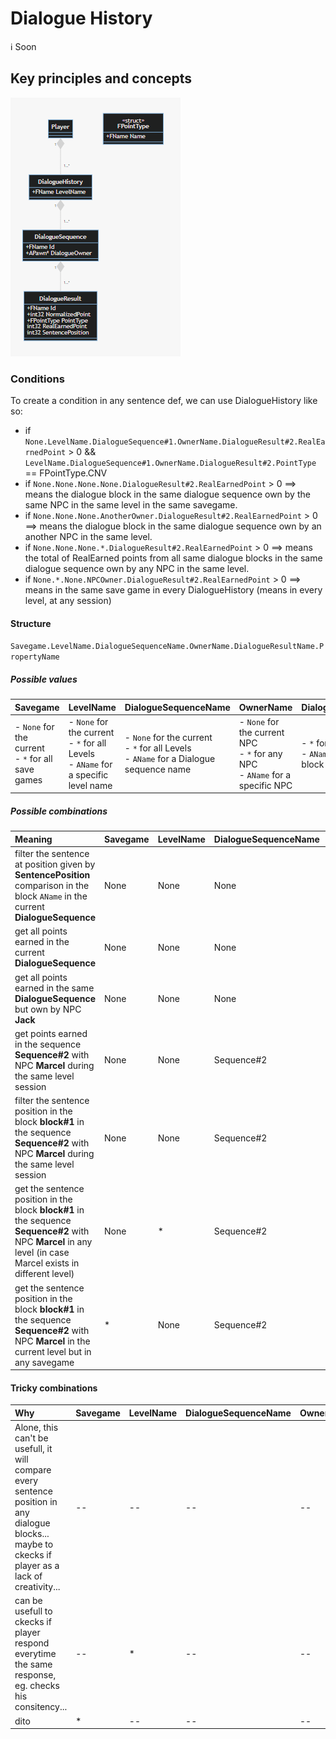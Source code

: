 # Dialogue History

:information_source: Soon

## Key principles and concepts

![Diagram class](./mermaid/ClassDiagram.png)

### Conditions

To create a condition in any sentence def, we can use DialogueHistory like so:

-   if `None.LevelName.DialogueSequence#1.OwnerName.DialogueResult#2.RealEarnedPoint` > 0 && `LevelName.DialogueSequence#1.OwnerName.DialogueResult#2.PointType` == FPointType.CNV
-   if `None.None.None.None.DialogueResult#2.RealEarnedPoint` > 0 ==> means the dialogue block in the same dialogue sequence own by the same NPC in the same level in the same savegame.
-   if `None.None.None.AnotherOwner.DialogueResult#2.RealEarnedPoint` > 0 ==> means the dialogue block in the same dialogue sequence own by an another NPC in the same level.
-   if `None.None.None.*.DialogueResult#2.RealEarnedPoint` > 0 ==> means the total of RealEarned points from all same dialogue blocks in the same dialogue sequence own by any NPC in the same level.
-   if `None.*.None.NPCOwner.DialogueResult#2.RealEarnedPoint` > 0 ==> means in the same save game in every DialogueHistory (means in every level, at any session)

#### Structure

`Savegame.LevelName.DialogueSequenceName.OwnerName.DialogueResultName.PropertyName`

##### Possible values

| Savegame                                              | LevelName                                                                                | DialogueSequenceName                                                                       | OwnerName                                                                           | DialogueResultName                                      | PropertyName                                                                |
| ----------------------------------------------------- | ---------------------------------------------------------------------------------------- | ------------------------------------------------------------------------------------------ | ----------------------------------------------------------------------------------- | ------------------------------------------------------- | --------------------------------------------------------------------------- |
| - `None` for the current<br> - `*` for all save games | - `None` for the current<br>- `*` for all Levels<br> - `AName` for a specific level name | - `None` for the current<br>- `*` for all Levels<br>- `AName` for a Dialogue sequence name | - `None` for the current NPC<br> - `*` for any NPC<br> - `AName` for a specific NPC | - `*` for all blocks<br> - `AName` for a specific block | `NormalizedPoint`<br>`PointType`<br>`RealEarnedPoint`<br>`SentencePosition` |

##### Possible combinations

| Meaning                                                                                                                                                       | Savegame | LevelName | DialogueSequenceName | OwnerName | DialogueResultName | PropertyName     |
| :------------------------------------------------------------------------------------------------------------------------------------------------------------ | -------- | --------- | -------------------- | --------- | ------------------ | ---------------- |
| filter the sentence at position given by **SentencePosition** comparison in the block `AName` in the current **DialogueSequence**                             | None     | None      | None                 | None      | AName              | SentencePosition |
| get all points earned in the current **DialogueSequence**                                                                                                     | None     | None      | None                 | None      | \*                 | RealEarnedPoint  |
| get all points earned in the same **DialogueSequence** but own by NPC **Jack**                                                                                | None     | None      | None                 | Jack      | \*                 | RealEarnedPoint  |
| get points earned in the sequence **Sequence#2** with NPC **Marcel** during the same level session                                                            | None     | None      | Sequence#2           | Marcel    | \*                 | RealEarnedPoint  |
| filter the sentence position in the block **block#1** in the sequence **Sequence#2** with NPC **Marcel** during the same level session                        | None     | None      | Sequence#2           | Marcel    | block#1            | SentencePosition |
| get the sentence position in the block **block#1** in the sequence **Sequence#2** with NPC **Marcel** in any level (in case Marcel exists in different level) | None     | \*        | Sequence#2           | Marcel    | block#1            | SentencePosition |
| get the sentence position in the block **block#1** in the sequence **Sequence#2** with NPC **Marcel** in the current level but in any savegame                | \*       | None      | Sequence#2           | Marcel    | block#1            | NormalizedPoint  |

#### Tricky combinations

| Why                                                                                                                                                  | Savegame | LevelName | DialogueSequenceName | OwnerName | DialogueResultName | PropertyName     |
| :--------------------------------------------------------------------------------------------------------------------------------------------------- | -------- | --------- | -------------------- | --------- | ------------------ | ---------------- |
| Alone, this can't be usefull, it will compare every sentence position in any dialogue blocks... maybe to ckecks if player as a lack of creativity... | --       | --        | --                   | --        | \*                 | SentencePosition |
| can be usefull to ckecks if player respond everytime the same response, eg. checks his consitency...                                                 | --       | \*        | --                   | --        | AName              | SentencePosition |
| dito                                                                                                                                                 | \*       | --        | --                   | --        | AName              | SentencePosition |
